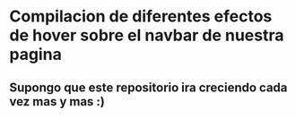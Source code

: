 # Compilacion de diferentes efectos de hover sobre el navbar de nuestra pagina

## Supongo que este repositorio ira creciendo cada vez mas y mas :)

